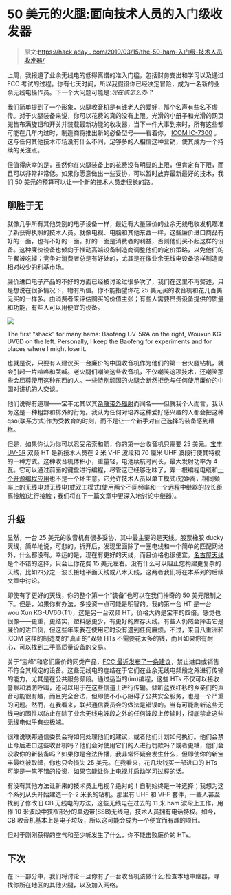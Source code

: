 # 50 美元的火腿:面向技术人员的入门级收发器

> 原文:[https://hack aday . com/2019/03/15/the-50-ham-入门级-技术人员收发器/](https://hackaday.com/2019/03/15/the-50-ham-entry-level-transceivers-for-technicians/)

上周，我报道了业余无线电的低得离谱的准入门槛，包括财务支出和学习以及通过 FCC 考试的过程。你有七天时间，所以我假设你已经决定冒险，成为一名新的业余无线电操作员。下一个大问题可能是:*现在该怎么办？*

我们简单提到了一个形象，火腿收音机是有钱老人的爱好，那个名声有些名不虚传。对于火腿装备来说，你可以花费的真的没有上限。光滑的小册子和光滑的网页兜售布满旋钮和开关并装载最新功能的收发器，当下一件大事到来时，所有这些都可能在几年内过时，制造商将推出新的必备型号——看着你， [ICOM IC-7300](https://wa7ewc.wordpress.com/2016/04/20/the-icom-ic-7300-changes-everything/) 。这与任何其他技术市场没有什么不同，足够多的人相信这种营销，使其成为一个持续的关注点。

但值得庆幸的是，虽然你在火腿装备上的花费没有明显的上限，但肯定有下限，而且可以非常非常低。如果你愿意做出一些妥协，可以暂时放弃最新最好的技术，我们 50 美元的预算可以让一个新的技术人员走很长的路。

## 聊胜于无

就像几乎所有其他类别的电子设备一样，最近有大量廉价的业余无线电收发机瞄准了新获得执照的技术人员。就像电视、电脑和其他东西一样，这些廉价进口商品有好的一面，也有不好的一面。好的一面是消费者的利益，否则他们买不起这样的设备。这种廉价设备也倾向于推动高端设备制造商调整他们的定价策略，以免他们的午餐被吃掉；竞争对消费者总是有好处的，尤其是在像业余无线电设备这样制造商相对较少的利基市场。

廉价进口电子产品的不好的方面已经被讨论过很多次了，我们在这里不再赘述，只是想说在很多情况下，物有所值。你不能指望你花 25 美元买的收音机和花几百美元买的一样多。由消费者来评估购买的价值主张；有些人需要昂贵设备提供的质量和功能，有些人可以用便宜的设备。

[![](../Images/e275e28a594d05601ff538251e9f3474.png)](https://hackaday.com/wp-content/uploads/2019/02/img_20190309_090924796.jpg)

The first “shack” for many hams: Baofeng UV-5RA on the right, Wouxun KG-UV6D on the left. Personally, I keep the Baofeng for experiments and for places where I might lose it.

也就是说，只要有人建议买一台廉价的中国收音机作为他们的第一台火腿钻机，就会引起一片喧哗和哭喊。老火腿们嘲笑这些收音机，不仅嘲笑这项技术，还嘲笑那些会屈尊使用这种东西的人。一些特别顽固的火腿会断然拒绝与任何使用廉价的中国对讲机的人交谈。

他们说得有道理——宝丰尤其以其[杂散带外辐射](https://hackaday.com/2016/12/14/measuring-spurious-emissions-of-cheap-handheld-transceivers/)而闻名——但就我个人而言，我认为这是一种粗野和排外的行为。我认为任何对培养这种爱好感兴趣的人都会把这种 qso(联系方式)作为受教育的时刻，而不是让一个新手对自己选择的装备感到糟糕。

但是，如果你认为你可以忍受吊索和箭，你的第一台收音机只需要 25 美元。[宝丰 UV-5R](https://baofengradio.us/uv-5r-v2-2nd-gen/baofeng-radio-us-uv5rv2-black.html) 双频 HT 是新技术人员在 2 米 VHF 波段和 70 厘米 UHF 波段行使其特权的一种方式。这种收音机体积小，重量轻，电池续航时间长，最大发射功率为 4 瓦。它可以通过前面的键盘进行编程，尽管这已经够乏味了，弄一根编程电缆和[一个开源编程应用](https://chirp.danplanet.com/projects/chirp/wiki/Home)也不是一个坏主意。它允许技术人员以单工模式(短距离，相同频率上的无线电对无线电)或双工模式(使用两个不同频率和一个远程中继器的较长距离接触)进行接触；我们将在下一篇文章中更深入地讨论中继器)。

## 升级

显然，一台 25 美元的收音机有很多妥协，其中最主要的是天线。股票橡胶 ducky 天线，简单地说，可悲的。拆开后，发现里面除了一圈电线和一个简单的匹配网络外，什么都没有。幸运的是，现在有更好的天线，而且价格也很便宜。[名古屋天线](https://baofengtech.com/accessories#nagoya-handheld-antennas)是个不错的选择，只会让你花费 15 美元左右。没有什么可以阻止您构建更复杂的天线，比如四分之一波长接地平面天线或八木天线，这两者我们将在本系列的后续文章中讨论。

即使有了更好的天线，你的整个第一个“装备”也可以在我们神奇的 50 美元限制之下。但是，如果你有办法，多投资一点可能是明智的。我的第一台 HT 是一台 wou Xun KG-UV6G(T1)，这是另一台双频 HT，价格大约是宝丰的四倍。感觉也很像——更重，更结实，塑料感更少，有更好的库存天线。有些人仍然会抨击它是廉价的进口货，但这些年来我在使用它时没有遇到任何麻烦。不过，来自八重洲和 ICOM 这样的制造商的“真正的”双频 HTs 不需要花太多的钱，而且如果你有耐心，可以找到二手高质量设备的交易。

关于“宝峰”和它们廉价的同类产品，[FCC 最近发布了一条建议](https://hackaday.com/2018/09/25/buy-a-baofeng-while-you-still-can-fcc-scowls-at-unauthorized-frequency-transmitters/)，禁止进口或销售不符合其规定的设备。这些无线电的症结在于它们在业余无线电频段之外进行传输的能力，尤其是在公共服务频段。通过适当的(im)编程，这些 HTs 不仅可以接收警察和消防呼叫，还可以用于在这些信道上进行传输。倾听蓝衣红衫的乡亲们的声音可能很有趣，而且完全合法，但即使不小心阻碍了公共安全服务，也是一个严重的问题。然而，在我看来，联邦通信委员会的做法是错误的。当有可能刷新这些无线电的固件以防止在除了业余无线电波段之外的任何波段上传输时，彻底禁止这些无线电似乎有些极端。

很难说联邦通信委员会将如何处理他们的建议，或者他们计划如何执行。他们会禁止今后进口这些收音机吗？他们会对使用它们的人进行罚款吗？或者更糟，他们会没收你的新装备吗？如果你是合法传播，我非常怀疑会发生什么，但即使你的新宝丰最终被取缔，你也只会损失 25 美元。在我看来，花几块钱买一部进口的 HTs 可能是一笔不错的投资，如果它能让你上电视并启动学习过程的话。

有没有其他方法让新来的技术员上电视？绝对的！自制始终是一种选择；我想为这个系列从头开始建造一个 2 米长的钻机。那里有 UHF 和 VHF 套件，一些人甚至找到了修改旧 CB 无线电的方法，这些无线电在过去的 11 米 ham 波段上工作，用作 10 米波段中狭窄部分的单边带(SSB)无线电，技术人员拥有电话特权。如今，CB 收音机基本上是电子垃圾，所以这可能会成为一个便宜而有趣的项目。

但对于刚刚获得的空气和至少听发生了什么，你不能击败廉价的 HTs。

## 下次

在下一部分中，我们将讨论一旦你有了一台收音机该做什么:检查本地中继器，寻找你所在地区的其他火腿，以及加入网络。